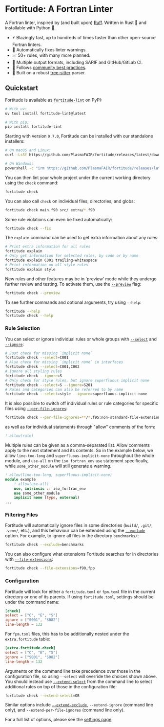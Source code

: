 # Fortitude: A Fortran Linter

A Fortran linter, inspired by (and built upon) [Ruff](https://github.com/astral-sh/ruff).
Written in Rust :crab: and installable with Python :snake:.

- :zap: Blazingly fast, up to hundreds of times faster than other open-source Fortran
  linters.
- :wrench: Automatically fixes linter warnings.
- :chart_with_upwards_trend: 50+ rules, with many more planned.
- :page_with_curl: Multiple output formats, including SARIF and GitHub/GitLab CI.
- :handshake: Follows [community best
  practices](https://fortran-lang.org/learn/best_practices/).
- :muscle: Built on a robust [tree-sitter](https://tree-sitter.github.io/tree-sitter/)
  parser.

## Quickstart

Fortitude is available as
[`fortitude-lint`](https://pypi.org/project/fortitude-lint) on PyPI:

```bash
# With uv:
uv tool install fortitude-lint@latest

# With pip:
pip install fortitude-lint
```

Starting with version `0.7.0`, Fortitude can be installed with our
standalone installers:

```bash
# On macOS and Linux:
curl -LsSf https://github.com/PlasmaFAIR/fortitude/releases/latest/download/fortitude-installer.sh | sh

# On Windows:
powershell -c "irm https://github.com/PlasmaFAIR/fortitude/releases/latest/download/fortitude-installer.psi | iex"
```

You can then lint your whole project under the current working directory
using the `check` command:

```bash
fortitude check
```

You can also call `check` on individual files, directories, and globs:

```bash
fortitude check main.f90 src/ extra/*.f90
```

Some rule violations can even be fixed automatically:

```bash
fortitude check --fix
```

The `explain` command can be used to get extra information about any rules:

```bash
# Print extra information for all rules
fortitude explain
# Only get information for selected rules, by code or by name
fortitude explain C001 trailing-whitespace
# Print information on all style rules
fortitude explain style
```

New rules and other features may be in 'preview' mode while they undergo further review
and testing. To activate them, use the [`--preview`](settings.md#preview) flag:

```bash
fortitude check --preview
```

To see further commands and optional arguments, try using `--help`:

```bash
fortitude --help
fortitude check --help
```

### Rule Selection

You can select or ignore individual rules or whole groups with
[`--select`](settings.md#select) and [`--ignore`](settings.md#ignore):

```bash
# Just check for missing `implicit none`
fortitude check --select=C001
# Also check for missing `implicit none` in interfaces
fortitude check --select=C001,C002
# Ignore all styling rules
fortitude check --ignore=S
# Only check for style rules, but ignore superfluous implicit none
fortitude check --select=S --ignore=S201
# Rules and categories can also be referred to by name
fortitude check --select=style --ignore=superfluous-implicit-none
```

It is also possible to switch off individual rules or rule categories for specific
files using [`--per-file-ignores`](settings.md#per-file-ignores):

```bash
fortitude check --per-file-ignores=**/*.f95:non-standard-file-extension
```

as well as for individual statements through "allow" comments of the
form:

```f90
! allow(rule)
```

Multiple rules can be given as a comma-separated list. Allow comments
apply to the next statement and its contents. So in the example below,
we allow `line-too-long` and `superfluous-implicit-none` throughout
the whole module, and `use-all` on the `iso_fortran_env` `use`
statement specifically, while `some_other_module` will still generate
a warning.

```f90
! allow(line-too-long, superfluous-implicit-none)
module example
    ! allow(use-all)
    use, intrinsic :: iso_fortran_env
    use some_other_module
    implicit none (type, external)
...
```

### Filtering Files

Fortitude will automatically ignore files in some directories (`build/`, `.git/`,
`.venv/`, etc.), and this behaviour can be extended using the
[`--exclude`](settings.md#exclude) option. For example, to ignore all files in
the directory `benchmarks/`:

```bash
fortitude check --exclude=benchmarks
```

You can also configure what extensions Fortitude searches for in directories with
[`--file-extensions`](settings.md#file-extensions):

```bash
fortitude check --file-extensions=f90,fpp
```

### Configuration

Fortitude will look for either a `fortitude.toml` or `fpm.toml` file in the
current directory or one of its parents. If using `fortitude.toml`, settings
should be under the command name:

```toml
[check]
select = ["C", "E", "S"]
ignore = ["S001", "S082"]
line-length = 132
```

For `fpm.toml` files, this has to be additionally nested under the
`extra.fortitude` table:

```toml
[extra.fortitude.check]
select = ["C", "E", "S"]
ignore = ["S001", "S082"]
line-length = 132
```

Arguments on the command line take precedence over those in the configuration
file, so using `--select` will override the choices shown above. You should
instead use [`--extend-select`](settings.md#extend-select) from the command line
to select additional rules on top of those in the configuration file:

```bash
fortitude check --extend-select=OB
```

Similar options include [`--extend-exclude`](settings.md#extend-exclude),
`--extend-ignore` (command line only), and `--extend-per-file-ignores` (command
line only).

For a full list of options, please see the [settings page](settings.md).

